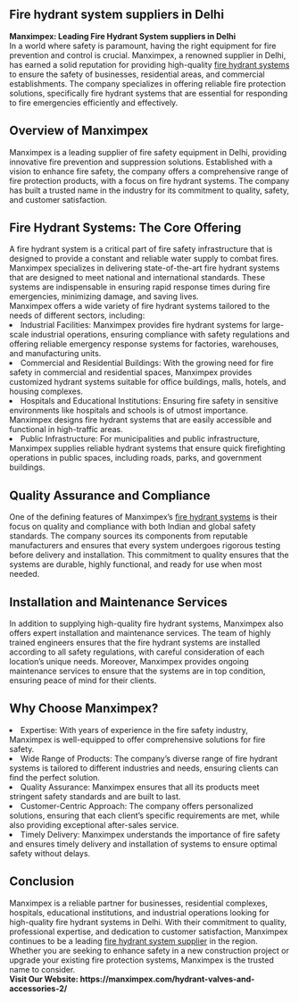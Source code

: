 <h2> Fire hydrant system suppliers in Delhi</h2>
<b>Manximpex: Leading Fire Hydrant System suppliers in Delhi</b><br>
In a world where safety is paramount, having the right equipment for fire prevention and control is crucial. Manximpex, a renowned supplier in Delhi, has earned a solid reputation for providing high-quality <a href="https://manximpex.com/hydrant-valves-and-accessories-2/" title="fire hydrant system suppliers in Delhi" alt"fire hydrant system suppliers in Delhi" >fire hydrant systems</a> to ensure the safety of businesses, residential areas, and commercial establishments. The company specializes in offering reliable fire protection solutions, specifically fire hydrant systems that are essential for responding to fire emergencies efficiently and effectively.<br>
<h2>Overview of Manximpex</h2>
Manximpex is a leading supplier of fire safety equipment in Delhi, providing innovative fire prevention and suppression solutions. Established with a vision to enhance fire safety, the company offers a comprehensive range of fire protection products, with a focus on fire hydrant systems. The company has built a trusted name in the industry for its commitment to quality, safety, and customer satisfaction.<br>
<h2>Fire Hydrant Systems: The Core Offering</h2>
A fire hydrant system is a critical part of fire safety infrastructure that is designed to provide a constant and reliable water supply to combat fires. Manximpex specializes in delivering state-of-the-art fire hydrant systems that are designed to meet national and international standards. These systems are indispensable in ensuring rapid response times during fire emergencies, minimizing damage, and saving lives.<br>
Manximpex offers a wide variety of fire hydrant systems tailored to the needs of different sectors, including:<br>
<li>Industrial Facilities: Manximpex provides fire hydrant systems for large-scale industrial operations, ensuring compliance with safety regulations and offering reliable emergency response systems for factories, warehouses, and manufacturing units.</li>
<li>Commercial and Residential Buildings: With the growing need for fire safety in commercial and residential spaces, Manximpex provides customized hydrant systems suitable for office buildings, malls, hotels, and housing complexes.</li>
<li>Hospitals and Educational Institutions: Ensuring fire safety in sensitive environments like hospitals and schools is of utmost importance. Manximpex designs fire hydrant systems that are easily accessible and functional in high-traffic areas.</li>
<li>Public Infrastructure: For municipalities and public infrastructure, Manximpex supplies reliable hydrant systems that ensure quick firefighting operations in public spaces, including roads, parks, and government buildings.</li>
<h2>Quality Assurance and Compliance</h2>
One of the defining features of Manximpex’s <a href="https://manximpex.com/hydrant-valves-and-accessories-2/" title="fire hydrant system suppliers in Delhi" alt"fire hydrant system suppliers in Delhi" >fire hydrant systems</a> is their focus on quality and compliance with both Indian and global safety standards. The company sources its components from reputable manufacturers and ensures that every system undergoes rigorous testing before delivery and installation. This commitment to quality ensures that the systems are durable, highly functional, and ready for use when most needed.<br>
<h2>Installation and Maintenance Services</h2>
In addition to supplying high-quality fire hydrant systems, Manximpex also offers expert installation and maintenance services. The team of highly trained engineers ensures that the fire hydrant systems are installed according to all safety regulations, with careful consideration of each location’s unique needs. Moreover, Manximpex provides ongoing maintenance services to ensure that the systems are in top condition, ensuring peace of mind for their clients.<br>
<h2>Why Choose Manximpex?</h2>
<li>Expertise: With years of experience in the fire safety industry, Manximpex is well-equipped to offer comprehensive solutions for fire safety.</li>
<li>Wide Range of Products: The company’s diverse range of fire hydrant systems is tailored to different industries and needs, ensuring clients can find the perfect solution.</li>
<li>Quality Assurance: Manximpex ensures that all its products meet stringent safety standards and are built to last.</li>
<li>Customer-Centric Approach: The company offers personalized solutions, ensuring that each client’s specific requirements are met, while also providing exceptional after-sales service.</li>
<li>Timely Delivery: Manximpex understands the importance of fire safety and ensures timely delivery and installation of systems to ensure optimal safety without delays.</li>
<h2>Conclusion</h2>
Manximpex is a reliable partner for businesses, residential complexes, hospitals, educational institutions, and industrial operations looking for high-quality fire hydrant systems in Delhi. With their commitment to quality, professional expertise, and dedication to customer satisfaction, Manximpex continues to be a leading <a href="https://manximpex.com/hydrant-valves-and-accessories-2/" title="fire hydrant system suppliers in Delhi" alt="fire hydrant system suppliers in Delhi" >fire hydrant system supplier</a> in the region. Whether you are seeking to enhance safety in a new construction project or upgrade your existing fire protection systems, Manximpex is the trusted name to consider.<br>
<b>Visit Our Website: https://manximpex.com/hydrant-valves-and-accessories-2/</b> 
